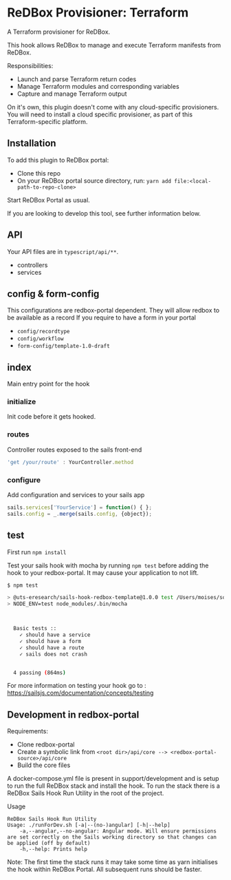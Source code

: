 # ReDBox Provisioner: Terraform

A Terraform provisioner for ReDBox.

This hook allows ReDBox to manage and execute Terraform manifests from ReDBox.

Responsibilities:

- Launch and parse Terraform return codes
- Manage Terraform modules and corresponding variables
- Capture and manage Terraform output

On it's own, this plugin doesn't come with any cloud-specific provisioners. You will need to install a cloud specific provisioner, as part of this Terraform-specific platform.

## Installation

To add this plugin to ReDBox portal:

- Clone this repo
- On your ReDBox portal source directory, run: `yarn add file:<local-path-to-repo-clone>`

Start ReDBox Portal as usual.

If you are looking to develop this tool, see further information below.

## API
Your API files are in `typescript/api/**`.  

- controllers
- services

## config & form-config

This configurations are redbox-portal dependent. They will allow redbox to be available as a record
If you require to have a form in your portal

- `config/recordtype`
- `config/workflow`
- `form-config/template-1.0-draft`

## index

Main entry point for the hook

### initialize

Init code before it gets hooked.

### routes

Controller routes exposed to the sails front-end

```javascript
'get /your/route' : YourController.method
```

### configure

Add configuration and services to your sails app

```javascript
sails.services['YourService'] = function() { };
sails.config = _.merge(sails.config, {object});
```

## test

First run `npm install`

Test your sails hook with mocha by running `npm test` before adding the hook to your redbox-portal.
It may cause your application to not lift.    

```sh
$ npm test

> @uts-eresearch/sails-hook-redbox-template@1.0.0 test /Users/moises/source/code.research/sails-hook-redbox-template
> NODE_ENV=test node_modules/.bin/mocha



  Basic tests ::
    ✓ should have a service
    ✓ should have a form
    ✓ should have a route
    ✓ sails does not crash


  4 passing (864ms)

```

For more information on testing your hook go to : https://sailsjs.com/documentation/concepts/testing


## Development in redbox-portal

Requirements:
- Clone redbox-portal
- Create a symbolic link from `<root dir>/api/core --> <redbox-portal-source>/api/core`
- Build the core files

A docker-compose.yml file is present in support/development and is setup to run the full ReDBox stack and install the hook. To run the stack there is a ReDBox Sails Hook Run Utility in the root of the project.

Usage
```
ReDBox Sails Hook Run Utility
Usage: ./runForDev.sh [-a|--(no-)angular] [-h|--help]
	-a,--angular,--no-angular: Angular mode. Will ensure permissions are set correctly on the Sails working directory so that changes can be applied (off by default)
	-h,--help: Prints help
```

Note: The first time the stack runs it may take some time as yarn initialises the hook within ReDBox Portal. All subsequent runs should be faster.
